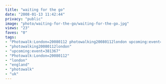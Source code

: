 ```yaml
---
title: "waiting for the go"
date: "2008-01-13 11:42:44"
privacy: "public"
image: "photo/waiting-for-the-go/waiting-for-the-go.jpg"
views: "23"
faves: "0"
tags:
- "Photowalk:London=20080112 photowalking20080112london upcoming:event=381367 london england uk Photowalk:London=20080112"
- "photowalking20080112london"
- "upcoming:event=381367"
- "Photowalk:London=20080112"
- "london"
- "england"
- "photowalk"
- "uk"
---
```


